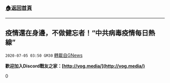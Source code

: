 ###  [:house:返回首頁](https://github.com/ourhimalayas/txt)
---

## 疫情還在身邊，不做健忘者！“中共病毒疫情每日熱線”
`2020-07-05 03:50 GM30` [轉載自GNews](https://gnews.org/zh-hant/254546/)

**歡迎加入Discord戰友之家：[http://vog.media/](http://vog.media/)**

0

